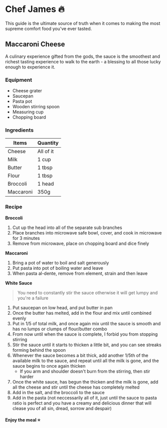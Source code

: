 # Chef James 🔥

This guide is the ultimate source of truth when it comes to making the most supreme comfort food you've ever tasted.

## Maccaroni Cheese

A culinary experience gifted from the gods, the sauce is the smoothest and richest tasting experience to walk to the earth - a blessing to all those lucky enough to experience it.

### Equipment

* Cheese grater
* Saucepan
* Pasta pot
* Wooden stirring spoon
* Measuring cup
* Chopping board

### Ingredients

| Items | Quantity |
|-------|---------|
|Cheese|All of it|
|Milk|1 cup|
|Butter|1 tbsp|
|Flour| 1 tbsp|
|Broccoli|1 head|
|Maccaroni|350g|

### Recipe

**Broccoli**

1. Cut up the head into all of the separate sub branches
2. Place branches into microwave safe bowl, cover, and cook in microwave for 3 minutes
3. Remove from microwave, place on chopping board and dice finely

**Maccaroni**

1. Bring a pot of water to boil and salt generously
2. Put pasta into pot of boiling water and leave
3. When pasta al-dente, remove from element, strain and then leave

**White Sauce**

> You need to constantly stir the sauce otherwise it will get lumpy and you're a failure

1. Put saucepan on low head, and put butter in pan
2. Once the butter has melted, add in the flour and mix until combined evenly
3. Put in 1/5 of total milk, and once again mix until the sauce is smooth and has no lumps or clumps of flour/butter combo
4. From now until when the sauce is complete, I forbid you from stopping stirring
5. Stir the sauce until it starts to thicken a little bit, and you can see streaks forming behind the spoon
6. Whenever the sauce becomes a bit thick, add another 1/5th of the available milk to the sauce, and repeat until all the milk is gone, and the sauce begins to once again thicken
    - If you arm and shoulder doesn't burn from the stirring, then stir harder
7. Once the white sauce, has begun the thicken and the milk is gone, add all the cheese and stir until the cheese has completely melted
8. Add in the salt, and the broccoli to the sauce
9. Add in the pasta (not neccessarily all of it, just until the sauce to pasta ratio is perfect and you have a creamy and delicious dinner that will clease you of all sin, dread, sorrow and despair)

#### Enjoy the meal ⭐️